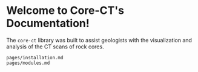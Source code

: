# Welcome to Core-CT's Documentation!

The ``core-ct`` library was built to assist geologists with the visualization and analysis of the CT scans of rock cores.

```{toctree}
pages/installation.md
pages/modules.md
```
